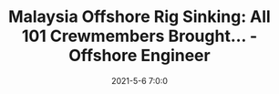 ---
"title": "Malaysia Offshore Rig Sinking: All 101 Crewmembers Brought... - Offshore Engineer"
"date": "2021-5-6 7:0:0"
"feed_name": "GOOGLENEWS"
"feed_website": "https://news.google.com/search?q=drilling%2Bincident&hl=en-US&gl=US&ceid=US:en"
"feed_rss": "https://news.google.com/rss/search?q=drilling%2Bincident&hl=en-US&gl=US&ceid=US:en"
"link": "https://www.oedigital.com/news/487439-malaysia-offshore-rig-sinking-all-101-crewmembers-brought-to-shore-safely"
"file": "_posts/2021-5-6-7-0-0_GOOGLENEWS_734ebe636a7e39c452672f61ea3043386fb054af.md"
"accident": "0"
"drilling": "0"
---